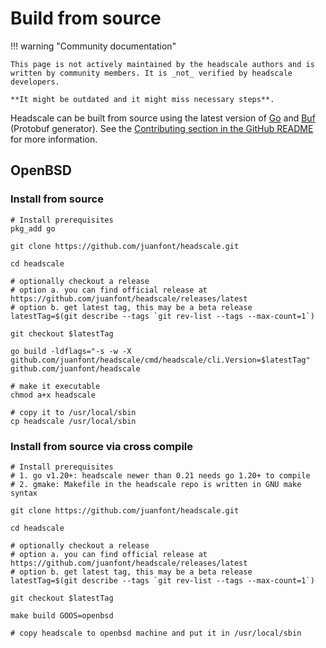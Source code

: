 # Build from source

!!! warning "Community documentation"

    This page is not actively maintained by the headscale authors and is
    written by community members. It is _not_ verified by headscale developers.

    **It might be outdated and it might miss necessary steps**.

Headscale can be built from source using the latest version of [Go](https://golang.org) and [Buf](https://buf.build)
(Protobuf generator). See the [Contributing section in the GitHub
README](https://github.com/juanfont/headscale#contributing) for more information.

## OpenBSD

### Install from source

```shell
# Install prerequisites
pkg_add go

git clone https://github.com/juanfont/headscale.git

cd headscale

# optionally checkout a release
# option a. you can find official release at https://github.com/juanfont/headscale/releases/latest
# option b. get latest tag, this may be a beta release
latestTag=$(git describe --tags `git rev-list --tags --max-count=1`)

git checkout $latestTag

go build -ldflags="-s -w -X github.com/juanfont/headscale/cmd/headscale/cli.Version=$latestTag" github.com/juanfont/headscale

# make it executable
chmod a+x headscale

# copy it to /usr/local/sbin
cp headscale /usr/local/sbin
```

### Install from source via cross compile

```shell
# Install prerequisites
# 1. go v1.20+: headscale newer than 0.21 needs go 1.20+ to compile
# 2. gmake: Makefile in the headscale repo is written in GNU make syntax

git clone https://github.com/juanfont/headscale.git

cd headscale

# optionally checkout a release
# option a. you can find official release at https://github.com/juanfont/headscale/releases/latest
# option b. get latest tag, this may be a beta release
latestTag=$(git describe --tags `git rev-list --tags --max-count=1`)

git checkout $latestTag

make build GOOS=openbsd

# copy headscale to openbsd machine and put it in /usr/local/sbin
```
